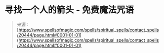 <!--yml

分类: 未分类

日期: 2024-06-12 19:03:18

-->

# 寻找一个人的箭头 - 免费魔法咒语

> 来源：[https://www.spellsofmagic.com/spells/spiritual_spells/contact_spells/20444/page.html#0001-01-01](https://www.spellsofmagic.com/spells/spiritual_spells/contact_spells/20444/page.html#0001-01-01)
